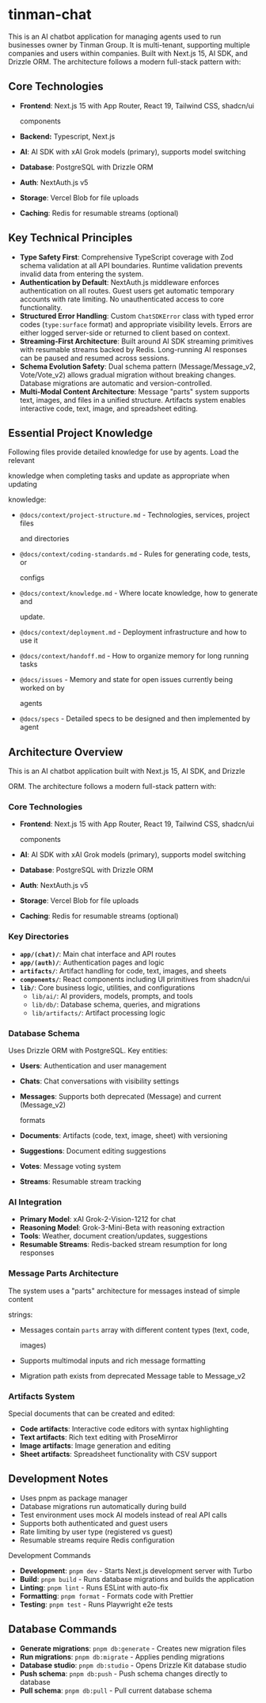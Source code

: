 # tinman-chat

This is an AI chatbot application for managing agents used to run businesses
owner by Tinman Group. It is multi-tenant, supporting multiple companies and
users within companies. Built with Next.js 15, AI SDK, and Drizzle ORM. The
architecture follows a modern full-stack pattern with:

## Core Technologies

- **Frontend**: Next.js 15 with App Router, React 19, Tailwind CSS, shadcn/ui

  components

- **Backend:** Typescript, Next.js
- **AI**: AI SDK with xAI Grok models (primary), supports model switching
- **Database**: PostgreSQL with Drizzle ORM
- **Auth**: NextAuth.js v5
- **Storage**: Vercel Blob for file uploads
- **Caching**: Redis for resumable streams (optional)

## Key Technical Principles

- **Type Safety First**: Comprehensive TypeScript coverage with Zod schema
  validation at all API boundaries. Runtime validation prevents invalid data
  from entering the system.
- **Authentication by Default**: NextAuth.js middleware enforces authentication
  on all routes. Guest users get automatic temporary accounts with rate
  limiting. No unauthenticated access to core functionality.
- **Structured Error Handling**: Custom `ChatSDKError` class with typed error
  codes (`type:surface` format) and appropriate visibility levels. Errors are
  either logged server-side or returned to client based on context.
- **Streaming-First Architecture**: Built around AI SDK streaming primitives
  with resumable streams backed by Redis. Long-running AI responses can be
  paused and resumed across sessions.
- **Schema Evolution Safety**: Dual schema pattern (Message/Message_v2,
  Vote/Vote_v2) allows gradual migration without breaking changes. Database
  migrations are automatic and version-controlled.
- **Multi-Modal Content Architecture**: Message "parts" system supports text,
  images, and files in a unified structure. Artifacts system enables interactive
  code, text, image, and spreadsheet editing.

## Essential Project Knowledge

Following files provide detailed knowledge for use by agents. Load the relevant

knowledge when completing tasks and update as appropriate when updating

knowledge:

- `@docs/context/project-structure.md` - Technologies, services, project files

  and directories

- `@docs/context/coding-standards.md` - Rules for generating code, tests, or

  configs

- `@docs/context/knowledge.md` - Where locate knowledge, how to generate and

  update.

- `@docs/context/deployment.md` - Deployment infrastructure and how to use it
- `@docs/context/handoff.md` - How to organize memory for long running tasks
- `@docs/issues` - Memory and state for open issues currently being worked on by

  agents

- `@docs/specs` - Detailed specs to be designed and then implemented by agent

## Architecture Overview

This is an AI chatbot application built with Next.js 15, AI SDK, and Drizzle

ORM. The architecture follows a modern full-stack pattern with:

### Core Technologies

- **Frontend**: Next.js 15 with App Router, React 19, Tailwind CSS, shadcn/ui

  components

- **AI**: AI SDK with xAI Grok models (primary), supports model switching
- **Database**: PostgreSQL with Drizzle ORM
- **Auth**: NextAuth.js v5
- **Storage**: Vercel Blob for file uploads
- **Caching**: Redis for resumable streams (optional)

### Key Directories

- **`app/(chat)/`**: Main chat interface and API routes
- **`app/(auth)/`**: Authentication pages and logic
- **`artifacts/`**: Artifact handling for code, text, images, and sheets
- **`components/`**: React components including UI primitives from shadcn/ui
- **`lib/`**: Core business logic, utilities, and configurations
  - `lib/ai/`: AI providers, models, prompts, and tools
  - `lib/db/`: Database schema, queries, and migrations
  - `lib/artifacts/`: Artifact processing logic

### Database Schema

Uses Drizzle ORM with PostgreSQL. Key entities:

- **Users**: Authentication and user management
- **Chats**: Chat conversations with visibility settings
- **Messages**: Supports both deprecated (Message) and current (Message_v2)

  formats

- **Documents**: Artifacts (code, text, image, sheet) with versioning
- **Suggestions**: Document editing suggestions
- **Votes**: Message voting system
- **Streams**: Resumable stream tracking

### AI Integration

- **Primary Model**: xAI Grok-2-Vision-1212 for chat
- **Reasoning Model**: Grok-3-Mini-Beta with reasoning extraction
- **Tools**: Weather, document creation/updates, suggestions
- **Resumable Streams**: Redis-backed stream resumption for long responses

### Message Parts Architecture

The system uses a "parts" architecture for messages instead of simple content

strings:

- Messages contain `parts` array with different content types (text, code,

  images)

- Supports multimodal inputs and rich message formatting
- Migration path exists from deprecated Message table to Message_v2

### Artifacts System

Special documents that can be created and edited:

- **Code artifacts**: Interactive code editors with syntax highlighting
- **Text artifacts**: Rich text editing with ProseMirror
- **Image artifacts**: Image generation and editing
- **Sheet artifacts**: Spreadsheet functionality with CSV support

## Development Notes

- Uses pnpm as package manager
- Database migrations run automatically during build
- Test environment uses mock AI models instead of real API calls
- Supports both authenticated and guest users
- Rate limiting by user type (registered vs guest)
- Resumable streams require Redis configuration

Development Commands

- **Development**: `pnpm dev` - Starts Next.js development server with Turbo
- **Build**: `pnpm build` - Runs database migrations and builds the application
- **Linting**: `pnpm lint` - Runs ESLint with auto-fix
- **Formatting**: `pnpm format` - Formats code with Prettier
- **Testing**: `pnpm test` - Runs Playwright e2e tests

## Database Commands

- **Generate migrations**: `pnpm db:generate` - Creates new migration files
- **Run migrations**: `pnpm db:migrate` - Applies pending migrations
- **Database studio**: `pnpm db:studio` - Opens Drizzle Kit database studio
- **Push schema**: `pnpm db:push` - Push schema changes directly to database
- **Pull schema**: `pnpm db:pull` - Pull current database schema

